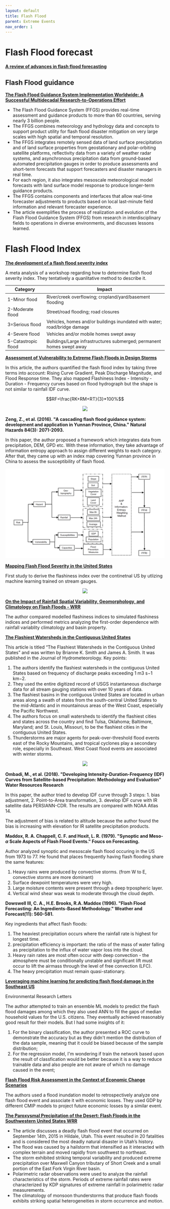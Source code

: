 ```yaml
---
layout: default
title: Flash Flood
parent: Extreme Events
nav_order: 1
---
```


# Flash Flood forecast

__[A review of advances in flash flood forecasting](https://onlinelibrary.wiley.com/doi/full/10.1002/hyp.8040)__

<p align="center>
<img src="https://onlinelibrary.wiley.com/cms/asset/cdb674c2-9b70-4266-a698-ef801f99f8f7/mfig005.jpg">
</p>



## Flash Flood guidance

__[The Flash Flood Guidance System Implementation Worldwide: A Successful Multidecadal Research-to-Operations Effort](https://journals.ametsoc.org/view/journals/bams/103/3/BAMS-D-20-0241.1.xml)__

* The Flash Flood Guidance System (FFGS) provides real-time assessment and guidance products to more than 60 countries, serving nearly 3 billion people.
* The FFGS combines meteorology and hydrology data and concepts to support product utility for flash flood disaster mitigation on very large scales with high spatial and temporal resolution.
* The FFGS integrates remotely sensed data of land surface precipitation and of land surface properties from geostationary and polar-orbiting satellite platforms, reflectivity data from a variety of weather radar systems, and asynchronous precipitation data from ground-based automated precipitation gauges in order to produce assessments and short-term forecasts that support forecasters and disaster managers in real time.
* For each region, it also integrates mesoscale meteorological model forecasts with land surface model response to produce longer-term guidance products.
* The FFGS contains components and interfaces that allow real-time forecaster adjustments to products based on local last-minute field information and relevant forecaster experience.
* The article exemplifies the process of realization and evolution of the Flash Flood Guidance System (FFGS) from research in interdisciplinary fields to operations in diverse environments, and discusses lessons learned.

# Flash Flood Index

__[The development of a flash flood severity index](https://www.sciencedirect.com/science/article/pii/S002216941630186X)__

A meta analysis of a workshop regarding how to determine flash flood severity index. They tentatively a quanlitative method to describe it. 

|Category|Impact|
|--------|------|
|1-Minor flood|River/creek overflowing; cropland/yard/basement flooding|
|2-Moderate flood|	Street/road flooding; road closures|
|3=Serious flood|Vehicles, homes and/or buildings inundated with water; road/bridge damage|
|4-Severe flood|Vehicles and/or mobile homes swept away|
|5-Catastropic flood|Buildings/Large infrastructures submerged; permanent homes swept away|

__[Assessment of Vulnerability to Extreme Flash Floods in Design Storms](https://www.ncbi.nlm.nih.gov/pmc/articles/PMC3155336/)__

In this article, the authors quantified the flash flood index by taking three terms into account: Rising Curve Gradient, Peak Discharge Magnitude, and Flood Response time. They also mapped Flashiness Index - Intensity - Duration - Frequency curves based on flood hydrograph but the shape is not similar to rainfall IDF curve.

$$RF=\frac{RK+RM+RT}{3}*100%$$

<p align="center">
  <img src="https://www.ncbi.nlm.nih.gov/corecgi/tileshop/tileshop.fcgi?p=PMC3&id=660144&s=26&r=1&c=5">
</p>

__Zeng, Z., et al. (2016). "A cascading flash flood guidance system: development and application in Yunnan Province, China." Natural Hazards 84(3): 2071-2093.__

In this paper, the author proposed a framework which integrates data from precipitation, DEM, GPD etc. With these information, they take advantage of information entropy approach to assign different weights to each category. After that, they came up with an index map covering Yunnan province in China to assess the susceptibility of flash flood.



<img src="../../src/flashflood_Framework.png"> 

__[Mapping Flash Flood Severity in the United States](https://journals.ametsoc.org/view/journals/hydr/18/2/jhm-d-16-0082_1.xml)__

First study to derive the flashiness index over the continetnal US by utlizing machine learning trained on stream gauges.

<p align="center">
  <img src="https://journals.ametsoc.org/view/journals/hydr/18/2/images/full-jhm-d-16-0082_1-f7.jpg">
</p>


__[On the Impact of Rainfall Spatial Variability, Geomorphology, and Climatology on Flash Floods - WRR](https://agupubs.onlinelibrary.wiley.com/doi/10.1029/2020WR029124)__

The author compared modelled flashiness indices to simulated flashiness indices and performed metrics analyzing the first-order dependence with rainfall variablity climatology and basin property.

__[The Flashiest Watersheds in the Contiguous United States](https://journals.ametsoc.org/view/journals/hydr/16/6/jhm-d-14-0217_1.xml#bib20)__

This article is titled “The Flashiest Watersheds in the Contiguous United States” and was written by Brianne K. Smith and James A. Smith. It was published in the Journal of Hydrometeorology. Key points:

1. The authors identify the flashiest watersheds in the contiguous United States based on frequency of discharge peaks exceeding 1 m3 s−1 km−2.
2. They used the entire digitized record of USGS instantaneous discharge data for all stream gauging stations with over 10 years of data.
3. The flashiest basins in the contiguous United States are located in urban areas along a swath of states from the south-central United States to the mid-Atlantic and in mountainous areas of the West Coast, especially the Pacific Northwest.
4. The authors focus on small watersheds to identify the flashiest cities and states across the country and find Tulsa, Oklahoma; Baltimore, Maryland; and St. Louis, Missouri, to be the flashiest cities in the contiguous United States.
5. Thunderstorms are major agents for peak-over-threshold flood events east of the Rocky Mountains, and tropical cyclones play a secondary role, especially in Southeast. West Coast flood events are associated with winter storms.

<p align="center">
  <img src="https://journals.ametsoc.org/view/journals/hydr/16/6/images/full-jhm-d-14-0217_1-f2.jpg">
</p>


__Ombadi, M., et al. (2018). "Developing Intensity-Duration-Frequency (IDF) Curves from Satellite-based Precipitation: Methodology and Evaluation" Water Resources Research__

In this paper, the author tried to develop IDF curve through 3 steps: 1. bias adjustment, 2. Point-to-Area transformation, 3. develop IDF curve with IR satellite data PERSIANN-CDR. The results are compared with NOAA Atlas 14.

The adjustment of bias is related to altitude because the author found the bias is increasing with elevation for IR satellite precipitation products.

__Maddox, R. A. Chappell, C. F. and Hoxit, L. R. (1979). "Synoptic and Meso-$\alpha$ Scale Aspects of Flash Flood Events." Foucs on Forecasting.__

Author analyzed synoptic and mesoscale flash flood occuring in the US from 1973 to 77. He found that places frequently having flash flooding share the same features:
1. Heavy rains were produced by convective storms. (from W to E, convective storms are more dominant)
2. Surface dewpoint temperatures were very high.
3. Large moisture contents were present through a deep trpospheric layer.
4. Vertical wind shear was weak to moderate through the cloud depth.

__Dowswell III, C. A., H.E. Brooks, R.A. Maddox (1996). "Flash Flood Forecasting: An Ingredients-Based Methodology." Weather and Forecast(11): 560-581.__

Key ingredients that affect flash floods:
1. The heaviest precipitation occurs where the rainfall rate is highest for longest time.
2. precipitation efficiency is important: the ratio of the mass of water falling as precipitation to the influx of water vapor loss into the cloud.
3. Heavy rain rates are most often occur with deep convection - the atmosphere must be conditionally unstable and significant lift must occur to lift the airmass through the level of free convection (LFC).
4. The heavy precipitation must remain quasi-stationary.

__[Leveraging machine learning for predicting flash flood damage in the Southeast US](https://iopscience.iop.org/article/10.1088/1748-9326/ab6edd/meta)__

Environmental Research Letters


The author attempted to train an ensemble ML models to predict the flash flood damages among which they also used ANN to fill the gaps of median household values for the U.S. citizens. They eventually achieved reasonably good result for their models. But I had some insights of it:
1. For the binary classification, the author presented a ROC curve to demonstrate the accuracy but as they didn't mention the distribution of the data sample, meaning that it could be biased because of the sample distribution;
2. For the regression model, I'm wondering if train the network based upon the result of classfication would be better because it is a way to reduce trainable data and also people are not aware of which no damage caused in the event;

  


__[Flash Flood Risk Assessment in the Context of Economic Change Scenarios](https://journals.ametsoc.org/view/journals/wcas/15/1/WCAS-D-21-0141.1.xml)__


The authors used a flood inundation model to retrospectively analyze one flash flood event and associate it with economic losses. They used GDP by different CMIP models to project future economic losses by a similar event.


__[The Paroxysmal Precipitation of the Desert: Flash Floods in the Southwestern United States WRR](https://agupubs.onlinelibrary.wiley.com/doi/full/10.1029/2019WR025480)__

* The article discusses a deadly flash flood event that occurred on September 14th, 2015 in Hildale, Utah. This event resulted in 20 fatalities and is considered the most deadly natural disaster in Utah’s history.
* The flood was caused by a hailstorm that intensified as it interacted with complex terrain and moved rapidly from southwest to northeast.
* The storm exhibited striking temporal variability and produced extreme precipitation over Maxwell Canyon tributary of Short Creek and a small portion of the East Fork Virgin River basin.
* Polarimetric radar observations were used to analyze the rainfall characteristics of the storm. Periods of extreme rainfall rates were characterized by KDP signatures of extreme rainfall in polarimetric radar measurements.
* The climatology of monsoon thunderstorms that produce flash floods exhibits striking spatial heterogeneities in storm occurrence and motion.
